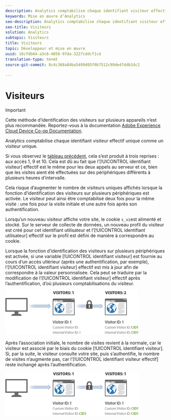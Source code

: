 ```yaml
---
description: Analytics comptabilise chaque identifiant visiteur effectif unique comme un visiteur unique.
keywords: Mise en œuvre d’Analytics
seo-description: Analytics comptabilise chaque identifiant visiteur effectif unique comme un visiteur unique.
seo-title: Visiteurs
solution: Analytics
subtopic: Visiteurs
title: Visiteurs
topic: Développeur et mise en œuvre
uuid: 16cfdb64-a3c6-4056-97da-3227cddcf1cd
translation-type: tm+mt
source-git-commit: 8c4c368a84ba5499d85f0b7512c99de47ddb14c2

---
```



# Visiteurs

>[!IMPORTANT]
>
>Cette méthode d’identification des visiteurs sur plusieurs appareils n’est plus recommandée. Reportez-vous à la documentation [Adobe Experience Cloud Device Co-op Documentation](https://marketing.adobe.com/resources/help/en_US/mcdc/).

Analytics comptabilise chaque identifiant visiteur effectif unique comme un visiteur unique.

Si vous observez le [tableau précédent](/help/implement/js-implementation/xdevice-visid/visit-example.md), cela s’est produit à trois reprises : aux accès 1, 9 et 10. Cela est dû au fait que l’[!UICONTROL identifiant visiteur] effectif est le même pour les deux appels au serveur et ce, bien que les visites aient été effectuées sur des périphériques différents à plusieurs heures d’intervalle.

Cela risque d’augmenter le nombre de visiteurs uniques affichés lorsque la fonction d’identification des visiteurs sur plusieurs périphériques est activée. Le visiteur peut ainsi être comptabilisé deux fois pour la même visite : une fois pour la visite initiale et une autre fois après son authentification.

Lorsqu’un nouveau visiteur affiche votre site, le cookie `s_vi`est alimenté et stocké. Sur le serveur de collecte de données, un nouveau profil du visiteur est créé pour cet identifiant utilisateur et l’[!UICONTROL identifiant utilisateur] effectif sur le profil est défini de manière à correspondre au cookie.

Lorsque la fonction d’identification des visiteurs sur plusieurs périphériques est activée, si une variable [!UICONTROL identifiant visiteur] est fournie au cours d’un accès ultérieur (après une authentification, par exemple), l’[!UICONTROL identifiant visiteur] effectif est mis à jour afin de correspondre à la valeur personnalisée. Cela peut se traduire par la modification de l’[!UICONTROL identifiant visiteur] effectif après l’authentification, d’où plusieurs comptabilisations du visiteur.

![](assets/visitors.png)

Après l’association initiale, le nombre de visites revient à la normale, car le visiteur est associé par le biais du cookie [!UICONTROL identifiant visiteur]. Si, par la suite, le visiteur consulte votre site, puis s’authentifie, le nombre de visites n’augmente pas, car l’[!UICONTROL identifiant visiteur effectif] reste inchangé après l’authentification.

![](assets/visitors_2.png)

